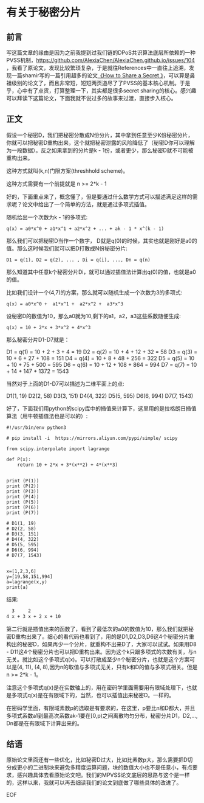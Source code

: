 # 有关于秘密分片

## 前言

写这篇文章的缘由是因为之前我提到过我们链的DPoS共识算法底层所依赖的一种PVSS机制，https://github.com/AlexiaChen/AlexiaChen.github.io/issues/104 ，我看了原论文，发现比较繁琐复杂，于是就往References中一直往上追溯，发现一篇shamir写的一篇引用超多的论文[《How to Share a Secret 》](http://web.mit.edu/6.857/OldStuff/Fall03/ref/Shamir-HowToShareASecret.pdf)，可以算是鼻祖级别的论文了，而且非常短，短短两页道尽了了PVSS的基本核心机制。于是乎，心中有了点货，打算整理一下，其实都是很多secret sharing的核心。感兴趣可以拜读下这篇论文，下面我就不说过多的故事来过渡，直接步入核心。

## 正文

假设一个秘密D，我们把秘密分散成N份分片，其中拿到任意至少K份秘密分片，你就可以把秘密D重构出来，这个就把秘密泄露的风险降低了（秘密D你可以理解为一段数据）。反之如果拿到的分片是k - 1份，或者更少，那么秘密D就不可能被重构出来。

这种方式就叫(k,n)门限方案(threshhold scheme)。

这种方式需要有一个前提就是 n >= 2*k - 1

好的，下面重点来了，概念懂了，但是要通过什么数学方式可以描述满足这样的需求呢？论文中给出了一个简单的方法，就是通过多项式插值。

随机给出一个次数为k - 1的多项式:

```
q(x) = a0*x^0 + a1*x^1 + a2*x^2 + ... + ak - 1 * x^(k - 1)
```

那么我们可以把秘密D当作一个数字， D就是q(0)的时候，其实也就是刚好是a0的值。那么这时候我们就可以把D打散成N份秘密分片:

```
D1 = q(1), D2 = q(2), ... , Di = q(i), ..., Dn = q(n)
```

那么知道其中任意k个秘密分片Di，就可以通过插值法计算出q(0)的值，也就是a0的值。

比如我们设计一个(4,7)的方案，那么就可以随机生成一个次数为3的多项式:

```
q(x) = a0*x^0 +  a1*x^1 +  a2*x^2 +  a3*x^3
```

设秘密D的数值为10，那么a0就为10,剩下的a1，a2，a3这些系数随便生成:

```
q(x) = 10 + 2*x + 3*x^2 + 4*x^3
```

那么秘密分片D1-D7就是：

D1 = q(1) = 10 + 2 + 3 + 4 = 19
D2 = q(2) = 10 + 4 + 12 + 32 = 58
D3 = q(3) = 10 + 6 + 27 + 108 = 151
D4 = q(4) = 10 + 8 + 48 + 256 = 322
D5 = q(5) = 10 + 10 + 75 + 500 = 595
D6 = q(6) = 10 + 12 + 108 + 864 = 994
D7 = q(7) =  10 + 14 + 147 + 1372 = 1543

当然对于上面的D1-D7可以描述为二维平面上的点:

D1(1, 19)
D2(2, 58)
D3(3, 151)
D4(4, 322)
D5(5, 595)
D6(6, 994)
D7(7, 1543)

好了，下面我们用python的scipy库中的插值来计算下，这里用的是拉格朗日插值算法（用牛顿插值法也是可以的）:

```
#!/usr/bin/env python3

# pip install -i  https://mirrors.aliyun.com/pypi/simple/ scipy

from scipy.interpolate import lagrange

def P(x):
    return 10 + 2*x + 3*(x**2) + 4*(x**3)


print (P(1))
print (P(2))
print (P(3))
print (P(4))
print (P(5))
print (P(6))
print (P(7))

# D1(1, 19)
# D2(2, 58)
# D3(3, 151)
# D4(4, 322)
# D5(5, 595)
# D6(6, 994)
# D7(7, 1543)


x=[1,2,3,6]
y=[19,58,151,994]
a=lagrange(x,y)
print(a)

```

结果:

```txt
  3     2
4 x + 3 x + 2 x + 10
```

第二行就是插值出来的函数了，看到了最低次的a0的数值为10，那么我们就把秘密D重构出来了。细心的看代码也看到了，用的是D1,D2,D3,D6这4个秘密分片重构出的秘密D，如果再少一个分片，就重构不出来D了，大家可以试试。如果用D8 - D11这4个秘密分片也可以把D重构出来。因为这个k只跟多项式的次数有关，与n无关。就比如这个多项式q(x)。可以打散成至少n个秘密分片，也就是这个方案可以是(4, 11), (4, 8),因为n的取值与多项式无关，只有k和D的值与多项式相关。但是n >= 2*k - 1。

注意这个多项式q(x)是在实数轴上的，用在密码学里面需要用有限域处理下，也就是多项式q(x)是在有限域下的，当然，也可以插值出来秘密D。一样的。

在密码学里面，有限域素数p的选取是有要求的，在这里，p要比n和D都大，并且多项式系数a1到最高次系数ak-1要在[0,p)之间离散均匀分布，秘密分片D1，D2,..., Dn都是在有限域下计算出来的。

## 结语

原始论文里面还有一些优化，比如秘密D过大，比如比素数p大，那么需要把D切分成更小的二进制块来避免多精度运算问题，块的数值大小也不是任意小，有点要求，感兴趣具体去看原始论文吧。我们的MPVSS论文底层的思路与这个是一样的，这样以来，我就可以再去细读我们的论文到底做了哪些具体的改进了。

EOF
